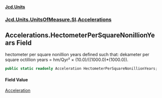 #### [Jcd.Units](index.md 'index')

### [Jcd.Units.UnitsOfMeasure.SI](Jcd.Units.UnitsOfMeasure.SI.md 'Jcd.Units.UnitsOfMeasure.SI').[Accelerations](Accelerations.md 'Jcd.Units.UnitsOfMeasure.SI.Accelerations')

## Accelerations.HectometerPerSquareNonillionYears Field

hectometer per square nonillion years defined such that: dekameter per square octillion years = hm/Qyr² ×
(10.0)/((1000.0)*(1000.0)).

```csharp
public static readonly Acceleration HectometerPerSquareNonillionYears;
```

#### Field Value

[Acceleration](Acceleration.md 'Jcd.Units.UnitTypes.Acceleration')